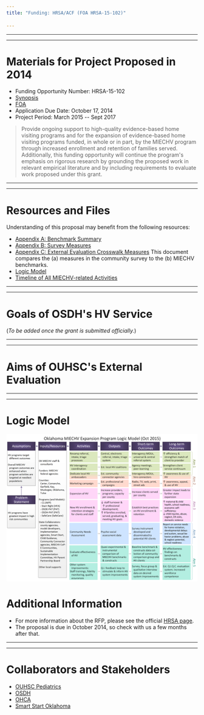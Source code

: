 ```yaml
---
title: "Funding: HRSA/ACF (FOA HRSA-15-102)"

---
```


***
***
# Materials for Project Proposed in 2014

 * Funding Opportunity Number: HRSA-15-102 
 * [Synopsis](http://www.grants.gov/view-opportunity.html?oppId=263754) 
 * [FOA](https://grants3.hrsa.gov/2010/web2External/Platform/Interface/DisplayAttachment.aspx?dm_rtc=16&dm_attid=6ae39ef4-3b7a-4bb0-9ca1-e75bf4468042&dm_attinst=0)
 * Application Due Date: October 17, 2014
 * Project Period: March 2015 -- Sept 2017

> Provide ongoing support to high-quality 
evidence-based home visiting programs and for the expansion of evidence-based home 
visiting programs funded, in whole or in part, by the MIECHV program through increased 
enrollment and retention of families served.  Additionally, this funding opportunity will continue the program's emphasis on rigorous research by grounding the proposed work in relevant empirical literature and by including requirements to 
evaluate work proposed under this grant. 

***
***
# Resources and Files
Understanding of this proposal may benefit from the following resources: 

 * [Appendix A: Benchmark Summary](./funding/2014a/funding_2014a_benchmark_summary.pdf)
 * [Appendix B: Survey Measures](./funding/2014a/funding_2014a_survey_measures.pdf)
 * [Appendix C: External Evaluation Crosswalk Measures](./funding/2011a/benchmark_measures_redcap_and_osdh_2014-10-06.html)  This document compares the (a) measures in the community survey to the (b) MIECHV benchmarks.
 * [Logic Model](./funding/2014a/funding_2014a_logic_model.pdf)
 * [Timeline of All MIECHV-related Activities](./reports/Aim1B.html)
 
***
***
# Goals of OSDH's HV Service
(*To be added once the grant is submitted officially.*)

***
***
# Aims of OUHSC's External Evaluation

***
***
# Logic Model
![Alt text](./funding/2014a/funding_2014a_logic_model.png "Logic Model")

# Additional Information
 * For more information about the RFP, please see the official [HRSA page](http://www.grants.gov/view-opportunity.html?oppId=263754).
 * The proposal is due in October 2014, so check with us a few months after that.

***
***
# Collaborators and Stakeholders

 * [OUHSC Pediatrics](./about_collaborators.html#ouhsc-pediatrics)
 * [OSDH](./about_collaborators.html#osdh)
 * [OHCA](./about_collaborators.html#ohca)
 * [Smart Start Oklahoma](./about_collaborators.html#smart-start-oklahoma)

